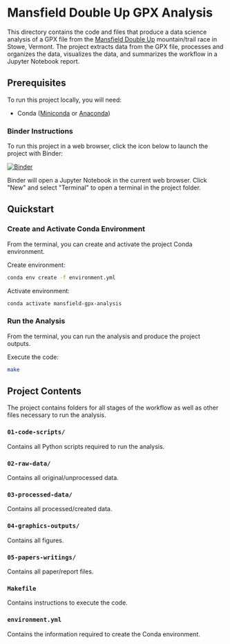 # Mansfield Double Up GPX Analysis

This directory contains the code and files that produce a data science analysis of a GPX file from the [Mansfield Double Up](http://www.nativeendurance.com/mansfielddoubleup.html) mountain/trail race in Stowe, Vermont. The project extracts data from the GPX file, processes and organizes the data, visualizes the data, and summarizes the workflow in a Jupyter Notebook report.

## Prerequisites

To run this project locally, you will need:

* Conda ([Miniconda](https://docs.conda.io/en/latest/miniconda.html) or [Anaconda](https://docs.anaconda.com/anaconda/install/))

### Binder Instructions

To run this project in a web browser, click the icon below to launch the project with Binder:

[![Binder](https://mybinder.org/badge_logo.svg)](https://mybinder.org/v2/gh/calekochenour/mansfield-double-up-gpx-analysis/master)

Binder will open a Jupyter Notebook in the current web browser. Click "New" and select "Terminal" to open a terminal in the project folder.

## Quickstart

### Create and Activate Conda Environment

From the terminal, you can create and activate the project Conda environment.

Create environment:

```bash
conda env create -f environment.yml
```

Activate environment:

```bash
conda activate mansfield-gpx-analysis
```

### Run the Analysis

From the terminal, you can run the analysis and produce the project outputs.

Execute the code:

```bash
make
```

## Project Contents

The project contains folders for all stages of the workflow as well as other files necessary to run the analysis.

### `01-code-scripts/`

Contains all Python scripts required to run the analysis.

### `02-raw-data/`

Contains all original/unprocessed data.

### `03-processed-data/`

Contains all processed/created data.

### `04-graphics-outputs/`

Contains all figures.

### `05-papers-writings/`

Contains all paper/report files.

### `Makefile`

Contains instructions to execute the code.

### `environment.yml`

Contains the information required to create the Conda environment.
